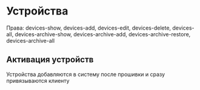 
# Устройства

<div class="hint warning mt-6">
Права: devices-show, devices-add, devices-edit, devices-delete, devices-all, devices-archive-show, devices-archive-add, devices-archive-restore, devices-archive-all
</div>

## Активация устройств

Устройства добавляются в систему после прошивки и сразу привязываются клиенту



